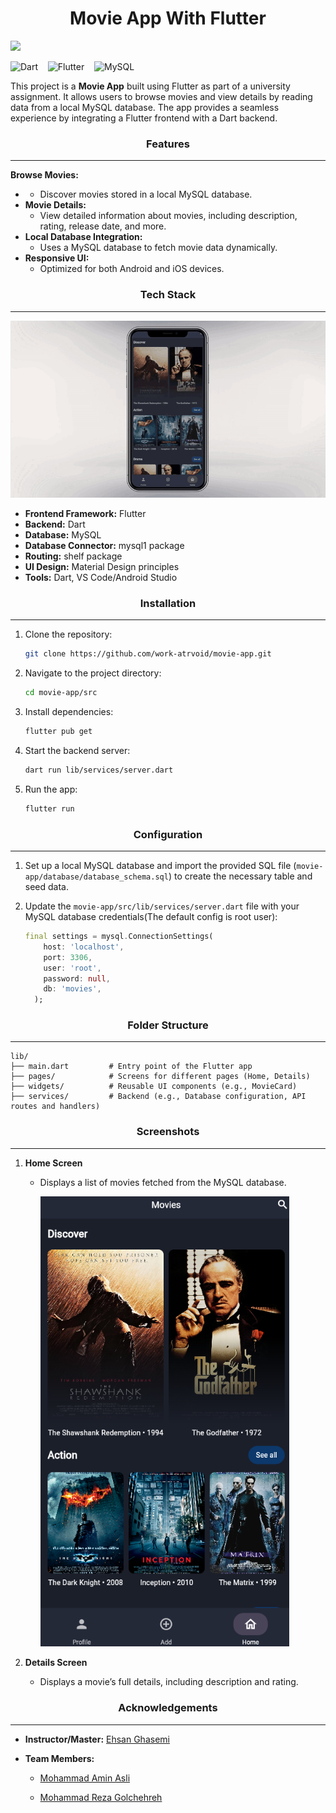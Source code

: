 <div align="center">
    <h1>Movie App With Flutter</h1>
</div>

![](assets/sample1.gif)

<img title="" src="https://img.shields.io/badge/dart-%230175C2.svg?style=for-the-badge&logo=dart&logoColor=white" alt="Dart" data-align="inline">    <img title="" src="https://img.shields.io/badge/Flutter-%2302569B.svg?style=for-the-badge&logo=Flutter&logoColor=white" alt="Flutter" data-align="inline">    ![MySQL](https://img.shields.io/badge/mysql-4479A1.svg?style=for-the-badge&logo=mysql&logoColor=white) 

This project is a **Movie App** built using Flutter as part of a university assignment. It allows users to browse movies and view details by reading data from a local MySQL database. The app provides a seamless experience by integrating a Flutter frontend with a Dart backend.

<div align="center"><h3>Features</h3></div><hr>

**Browse Movies:**

- - Discover movies stored in a local MySQL database.
- **Movie Details:**
  - View detailed information about movies, including description, rating, release date, and more.
- **Local Database Integration:**
  - Uses a MySQL database to fetch movie data dynamically.
- **Responsive UI:**
  - Optimized for both Android and iOS devices.

<div align="center"><h3>Tech Stack</h3></div><hr>

![](assets/sample2.gif)

- **Frontend Framework:** Flutter
- **Backend:** Dart
- **Database:** MySQL
- **Database Connector:** mysql1 package
- **Routing:** shelf package
- **UI Design:** Material Design principles
- **Tools:** Dart, VS Code/Android Studio

<div align="center"><h3>Installation</h3></div><hr>

1. Clone the repository:
   
   ```bash
   git clone https://github.com/work-atrvoid/movie-app.git
   ```

2. Navigate to the project directory:
   
   ```bash
   cd movie-app/src
   ```

3. Install dependencies:
   
   ```bash
   flutter pub get
   ```

4. Start the backend server:
   
   ```bash
   dart run lib/services/server.dart
   ```

5. Run the app:
   
   ```bash
   flutter run
   ```

<div align="center"><h3>Configuration</h3></div><hr>

1. Set up a local MySQL database and import the provided SQL file (`movie-app/database/database_schema.sql`) to create the necessary table and seed data.

2. Update the `movie-app/src/lib/services/server.dart` file with your MySQL database credentials(The default config is root user):
   
   ```dart
   final settings = mysql.ConnectionSettings(
       host: 'localhost',
       port: 3306,
       user: 'root',
       password: null,
       db: 'movies',
     );
   ```

<div align="center"><h3>Folder Structure</h3></div><hr>

```plaintext
lib/
├── main.dart         # Entry point of the Flutter app
├── pages/            # Screens for different pages (Home, Details)
├── widgets/          # Reusable UI components (e.g., MovieCard)
├── services/         # Backend (e.g., Database configuration, API routes and handlers)
```

<div align="center"><h3>Screenshots</h3></div><hr>

1. **Home Screen**
   
   - Displays a list of movies fetched from the MySQL database.
     
     <img title="" src="assets/home.png" alt="" width="398" data-align="center">

2. **Details Screen**
   
   - Displays a movie’s full details, including description and rating.

<div align="center"><h3>Acknowledgements</h3></div><hr>

- **Instructor/Master:** [Ehsan Ghasemi](https://github.com/EH7AN)

- **Team Members:**
  
  - [Mohammad Amin Asli](https://github.com/work-atrvoid)
  
  - [Mohammad Reza Golchehreh](https://github.com/mohammadrezagolchehre)
